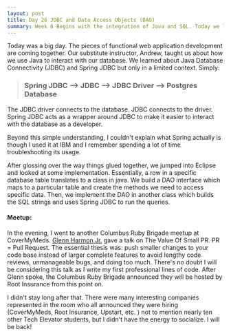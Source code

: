 ```yaml
---
layout: post
title: Day 26 JDBC and Data Access Objects (DAO)
summary: Week 6 Begins with the integration of Java and SQL. Today we learned about JDBC, Spring JDBC, and Data Access Objects.
---
```


Today was a big day. The pieces of functional web application development are coming together. Our substitute instructor, Andrew, taught us about how we use Java to interact with our database. We learned about Java Database Connectivity (JDBC) and Spring JDBC but only in a limited context. Simply:

> ### Spring JDBC --> JDBC --> JDBC Driver --> Postgres Database 

The JDBC driver connects to the database. JDBC connects to the driver. Spring JDBC acts as a wrapper around JDBC to make it easier to interact with the database as a developer. 

Beyond this simple understanding, I couldn't explain what Spring actually is though I used it at IBM and I remember spending a lot of time troubleshooting its usage. 

After glossing over the way things glued together, we jumped into Eclipse and looked at some implementation. Essentially, a row in a specific database table translates to a class in java. We build a DAO interface which maps to a particular table and create the methods we need to access specific data. Then, we implement the DAO in another class which builds the SQL strings and uses Spring JDBC to run the queries. 

#### Meetup:

In the evening, I went to another Columbus Ruby Brigade meetup at CoverMyMeds. [Glenn Harmon Jr.](https://www.linkedin.com/in/glenn-harmon-jr-2b1a691a/) gave a talk on The Value Of Small PR. PR = Pull Request. The essential thesis was: push smaller changes to your code base instead of larger complete features to avoid lengthy code reviews, unmanageable bugs, and doing too much. There's no doubt I will be considering this talk as I write my first professional lines of code. After Glenn spoke, the Columbus Ruby Brigade announced they will be hosted by Root Insurance from this point on. 

I didn't stay long after that. There were many interesting companies represented in the room who all announced they were hiring (CoverMyMeds, Root Insurance, Upstart, etc. ) not to mention nearly ten other Tech Elevator students, but I didn't have the energy to socialize. I will be back! 

